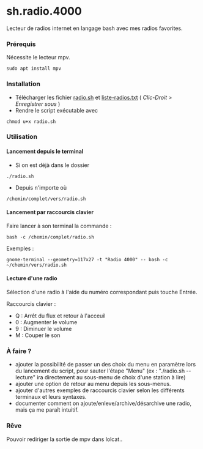 # sh.radio.4000
Lecteur de radios internet en langage bash avec mes radios favorites.

### Prérequis

Nécessite le lecteur mpv.
```
sudo apt install mpv
```

### Installation 
- Télécharger les fichier [radio.sh](<https://raw.githubusercontent.com/pouek/sh.radio.4000/main/radios.sh>) et [liste-radios.txt](<https://raw.githubusercontent.com/pouek/sh.radio.4000/main/liste-radios.txt>) ( _Clic-Droit_ > _Enregistrer sous_ )
- Rendre le script exécutable avec
```
chmod u+x radio.sh 
```

### Utilisation
#### Lancement depuis le terminal
- Si on est déjà dans le dossier
```
./radio.sh
```
- Depuis n'importe où
```
/chemin/complet/vers/radio.sh
```
#### Lancement par raccourcis clavier 

Faire lancer à son terminal la commande : 
```
bash -c /chemin/complet/radio.sh
```
Exemples :
```
gnome-terminal --geometry=117x27 -t "Radio 4000" -- bash -c ~/chemin/vers/radio.sh

```
#### Lecture d'une radio
Sélection d'une radio à l'aide du numéro correspondant puis touche Entrée.

Raccourcis clavier :
 - Q : Arrêt du flux et retour à l'acceuil
 - 0 : Augmenter le volume
 - 9 : Diminuer le volume
 - M : Couper le son

### À faire ?
- ajouter la possibilité de passer un des choix du menu en paramètre lors du lancement du script, pour sauter l'étape "Menu" (ex : "./radio.sh --lecture" ira directement au sous-menu de choix d'une station à lire)
- ajouter une option de retour au menu depuis les sous-menus.
- ajouter d'autres exemples de raccourcis clavier selon les différents terminaux et leurs syntaxes.
- documenter comment on ajoute/enleve/archive/désarchive une radio, mais ça me paraît intuitif.

### Rêve
Pouvoir rediriger la sortie de mpv dans lolcat..
